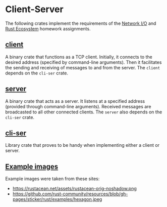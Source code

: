 # Client-Server

The following crates implement the requirements of the
[Network I/O](https://robot-dreams-rust.mag.wiki/9-network-io/index.html#homework)
and
[Rust Ecosystem](https://robot-dreams-rust.mag.wiki/11-rust-ecosystem/index.html#homework)
homework assignments.

## [client](./client)

A binary crate that functions as a TCP client.
Initially, it connects to the desired address (specified by command-line arguments).
Then it facilitates the sending and receiving of messages to and from the server.
The `client` depends on the `cli-ser` crate.

## [server](./server)

A binary crate that acts as a server.
It listens at a specified address (provided through command-line arguments).
Received messages are broadcasted to all other connected clients.
The `server` also depends on the `cli-ser` crate.

## [cli-ser](./cli-ser)

Library crate that proves to be handy when implementing either a client or server.

## [Example images](./example-images)

Example images were taken from these sites:

* <https://rustacean.net/assets/rustacean-orig-noshadow.png>
* <https://github.com/rust-community/resources/blob/gh-pages/sticker/rust/examples/hexagon.jpeg>
